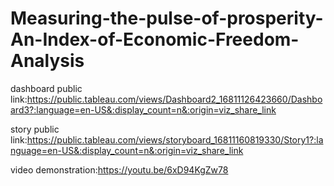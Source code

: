 # Measuring-the-pulse-of-prosperity-An-Index-of-Economic-Freedom-Analysis


dashboard public link:https://public.tableau.com/views/Dashboard2_16811126423660/Dashboard3?:language=en-US&:display_count=n&:origin=viz_share_link

story public link:https://public.tableau.com/views/storyboard_16811160819330/Story1?:language=en-US&:display_count=n&:origin=viz_share_link

video demonstration:https://youtu.be/6xD94KgZw78
